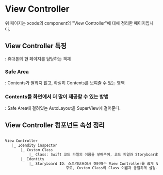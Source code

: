 # View Controller
 위 페이지는 xcode의 component의 "View Controller"에 대해 정리한 페이지입니다.    
       
 ## View Controller 특징
 : 휴대폰의 한 페이지를 담당하는 객체      
 
 ### Safe Area
 : Contents가 짤리지 않고, 확실히 Contents를 보여줄 수 있는 영역     
 
 ### Contents를 화면에서 더 많이 제공할 수 있는 방법 
 : Safe Area에 걸려있는 AutoLayout을 SuperView에 걸어준다.
        

 ## View Controller 컴포넌트 속성 정리
 ```swift

View Controller       
    |_ Idendity inspector     
        |_ Custom Class     
            |_ Class: Swift 코드 파일의 이름을 넣어주어, 코드 파일과 Storyboard의 View Controller를 연결     
        |_ Identity     
            |_ Storyboard ID: 스토리보드에서 해당하는 View Controller를 쉽게 찾기 위해 ID 설정       
                             주로, Custom Class의 Class 이름과 동일하게 설정.      
```

    



